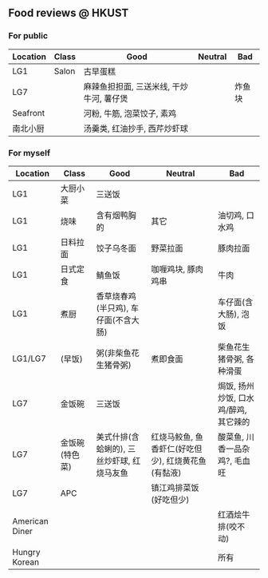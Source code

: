 ## Food reviews @ HKUST

### For public

| Location | Class | Good                                     | Neutral | Bad    |
| -------- | ----- | ---------------------------------------- | ------- | ------ |
| LG1      | Salon | 古早蛋糕                                 |         |        |
| LG7      |       | 麻辣鱼担担面, 三送米线, 干炒牛河, 薯仔煲 |         | 炸鱼块 |
| Seafront |       | 河粉, 牛筋, 泡菜饺子, 素鸡               |         |        |
| 南北小厨 |       | 汤羹类, 红油抄手, 西芹炒虾球             |         |        |

### For myself

| Location       | Class          | Good                                       | Neutral                                            | Bad                                   |
| -------------- | -------------- | ------------------------------------------ | -------------------------------------------------- | ------------------------------------- |
| LG1            | 大厨小菜       | 三送饭                                     |                                                    |                                       |
| LG1            | 烧味           | 含有烟鸭胸的                               | 其它                                               | 油切鸡, 口水鸡                        |
| LG1            | 日料拉面       | 饺子乌冬面                                 | 野菜拉面                                           | 豚肉拉面                              |
| LG1            | 日式定食       | 鲭鱼饭                                     | 咖喱鸡块, 豚肉鸡串                                 | 牛肉                                  |
| LG1            | 煮厨           | 香草烧春鸡(半只鸡), 车仔面(不含大肠)       |                                                    | 车仔面(含大肠), 泡饭                  |
| LG1/LG7        | (早饭)         | 粥(非柴鱼花生猪骨粥)                       | 煮即食面                                           | 柴鱼花生猪骨粥, 各种滑蛋              |
| LG7            | 金饭碗         | 三送饭                                     |                                                    | 焗饭, 扬州炒饭, 口水鸡/醉鸡, 其它辣的 |
| LG7            | 金饭碗(特色菜) | 美式什排(含蛤蜊的), 三丝炒虾球, 红烧马友鱼 | 红烧马鲛鱼, 鱼香虾仁(好吃但少), 红烧黄花鱼(有黏液) | 酸菜鱼, 川香一品杂鸡?, 毛血旺         |
| LG7            | APC            |                                            | 镇江鸡排菜饭(好吃但少)                             |                                       |
| American Diner |                |                                            |                                                    | 红酒烩牛排(咬不动)                    |
| Hungry Korean  |                |                                            |                                                    | 所有                                  |
